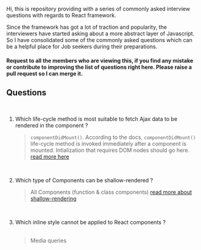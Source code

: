 Hi, this is repository providing with a series of commonly asked interview questions with regards to React framework. 

Since the framework has got a lot of traction and popularity, the interviewers have started asking about a more abstract layer of Javascript. So I have consolidated some of the commonly asked questions which can be a helpful place for Job seekers during their preparations.

#### Request to all the members who are viewing this, if you find any mistake or contribute to improving the list of questions right here. Please raise a pull request so I can merge it.


## Questions
<br/>

1. Which life-cycle method is most suitable to fetch Ajax data to be rendered in the component ?
   <br/>

   > `componentDidMount()`. According to the docs, `componentDidMount()` life-cycle method is invoked immediately after a component is mounted. Intialization that requires DOM nodes should go here. [read more here](https://reactjs.org/docs/react-component.html#componentdidmount)

<br/>

2. Which type of Components can be shallow-rendered ?
   <br/>
   
   > All Components (function & class components) [read more about shallow-rendering](https://reactjs.org/docs/shallow-renderer.html)   

<br/>

3. Which inline style cannot be applied to React components ?  
   <br/>
   > Media queries
